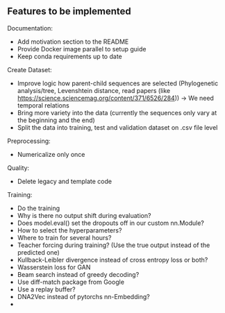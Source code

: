 ## Features to be implemented

Documentation:
- Add motivation section to the README
- Provide Docker image parallel to setup guide
- Keep conda requirements up to date

Create Dataset:
- Improve logic how parent-child sequences are selected (Phylogenetic analysis/tree, Levenshtein distance, read papers (like https://science.sciencemag.org/content/371/6526/284)) -> We need temporal relations
- Bring more variety into the data (currently the sequences only vary at the beginning and the end)
- Split the data into training, test and validation dataset on .csv file level

Preprocessing:
- Numericalize only once

Quality:
- Delete legacy and template code

Training:
- Do the training
- Why is there no output shift during evaluation?
- Does model.eval() set the dropouts off in our custom nn.Module?
- How to select the hyperparameters?
- Where to train for several hours?
- Teacher forcing during training? (Use the true output instead of the predicted one)
- Kullback-Leibler divergence instead of cross entropy loss or both?
- Wasserstein loss for GAN
- Beam search instead of greedy decoding?
- Use diff-match package from Google
- Use a replay buffer?
- DNA2Vec instead of pytorchs nn-Embedding?
- 